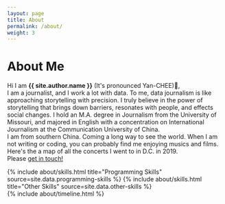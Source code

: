 ```yaml
---
layout: page
title: About
permalink: /about/
weight: 3
---
```


# **About Me**

Hi I am **{{ site.author.name }}** (It's pronounced Yan-CHEE):wave:,<br>
I am a journalist, and I work a lot with data. To me, data journalism is like approaching storytelling with precision. I truly believe in the power of storytelling that brings down barriers, resonates with people, and effects social changes. I hold an M.A. degree in Journalism from the University of Missouri, and majored in English with a concentration on International Journalism at the Communication University of China.<br>
I am from southern China. Coming a long way to see the world. When I am not writing or coding, you can probably find me enjoying musics and films. Here's the a map of all the concerts I went to in D.C. in 2019. <br>
Please <a href = '#contact'>get in touch!</a>

<div class="row">
{% include about/skills.html title="Programming Skills" source=site.data.programming-skills %}
{% include about/skills.html title="Other Skills" source=site.data.other-skills %}
</div>

<div class="row">
{% include about/timeline.html %}
</div>
